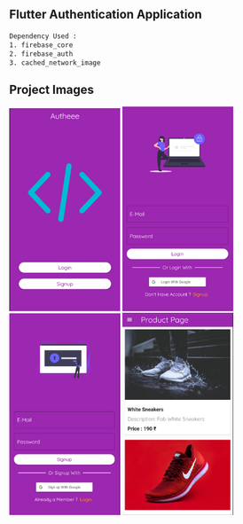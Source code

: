 ## Flutter Authentication Application

```
Dependency Used :
1. firebase_core
2. firebase_auth
3. cached_network_image
```

## Project Images

<img 
    src="Screenshots/SplashScreen.png"
    alt="Splash Screen"
    width="200px"
/>
<img 
    src="Screenshots/LoginPage.png"
    alt="Login Page"
    width="200px"
/>
<br>
<img 
    src="Screenshots/SignupPage.png"
    alt="Signup Page"
    width="200px"
/>
<img 
    src="Screenshots/HomePage.png"
    alt="HomePage"
    width="200px"
/>
